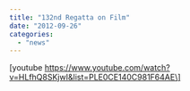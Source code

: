 ```yaml
---
title: "132nd Regatta on Film"
date: "2012-09-26"
categories:
  - "news"
---
```


\[youtube https://www.youtube.com/watch?v=HLfhQ8SKjwI&list=PLE0CE140C981F64AE\]
